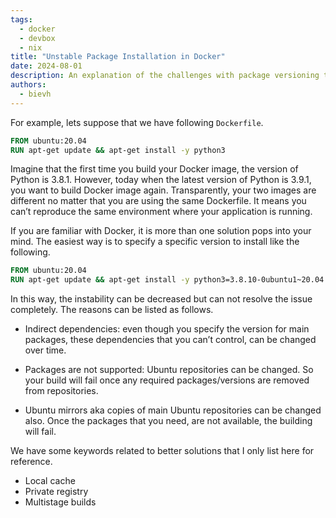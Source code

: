 ```yaml
---
tags: 
  - docker
  - devbox
  - nix
title: "Unstable Package Installation in Docker"
date: 2024-08-01
description: An explanation of the challenges with package versioning that lets Docker builds unstable
authors:
  - bievh
---
```

For example, lets suppose that we have following `Dockerfile`.

```Dockerfile
FROM ubuntu:20.04
RUN apt-get update && apt-get install -y python3
```

Imagine that the first time you build your Docker image, the version of Python is 3.8.1. However, today when the latest version of Python is 3.9.1, you want to build Docker image again. Transparently, your two images are different no matter that you are using the same Dockerfile. It means you can’t reproduce the same environment where your application is running.

If you are familiar with Docker, it is more than one solution pops into your mind. The easiest way is to specify a specific version to install like the following.

```Dockerfile
FROM ubuntu:20.04
RUN apt-get update && apt-get install -y python3=3.8.10-0ubuntu1~20.04.1
```

In this way, the instability can be decreased but can not resolve the issue completely. The reasons can be listed as follows.

- Indirect dependencies: even though you specify the version for main packages, these dependencies that you can’t control, can be changed over time.

- Packages are not supported: Ubuntu repositories can be changed. So your build will fail once any required packages/versions are removed from repositories.

- Ubuntu mirrors aka copies of main Ubuntu repositories can be changed also. Once the packages that you need, are not available, the building will fail.

We have some keywords related to better solutions that I only list here for reference.
- Local cache
- Private registry
- Multistage builds
